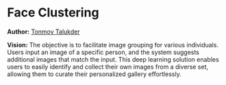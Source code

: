# Face Clustering
**Author:** [Tonmoy Talukder](https://tonmoytalukder.github.io/)

**Vision:** The objective is to facilitate image grouping for various individuals. Users input an image of a specific person, and the system suggests additional images that match the input. This deep learning solution enables users to easily identify and collect their own images from a diverse set, allowing them to curate their personalized gallery effortlessly.
